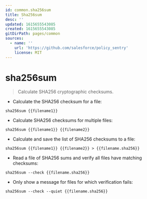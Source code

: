 ```yaml
---
id: common.sha256sum
title: Sha256sum
desc: ''
updated: 1615655543085
created: 1615655543085
gitDirPath: pages/common
sources:
  - name: ''
    url: 'https://github.com/salesforce/policy_sentry'
    license: MIT
---
```

# sha256sum

> Calculate SHA256 cryptographic checksums.

- Calculate the SHA256 checksum for a file:

`sha256sum {{filename1}}`

- Calculate SHA256 checksums for multiple files:

`sha256sum {{filename1}} {{filename2}}`

- Calculate and save the list of SHA256 checksums to a file:

`sha256sum {{filename1}} {{filename2}} > {{filename.sha256}}`

- Read a file of SHA256 sums and verify all files have matching checksums:

`sha256sum --check {{filename.sha256}}`

- Only show a message for files for which verification fails:

`sha256sum --check --quiet {{filename.sha256}}`

